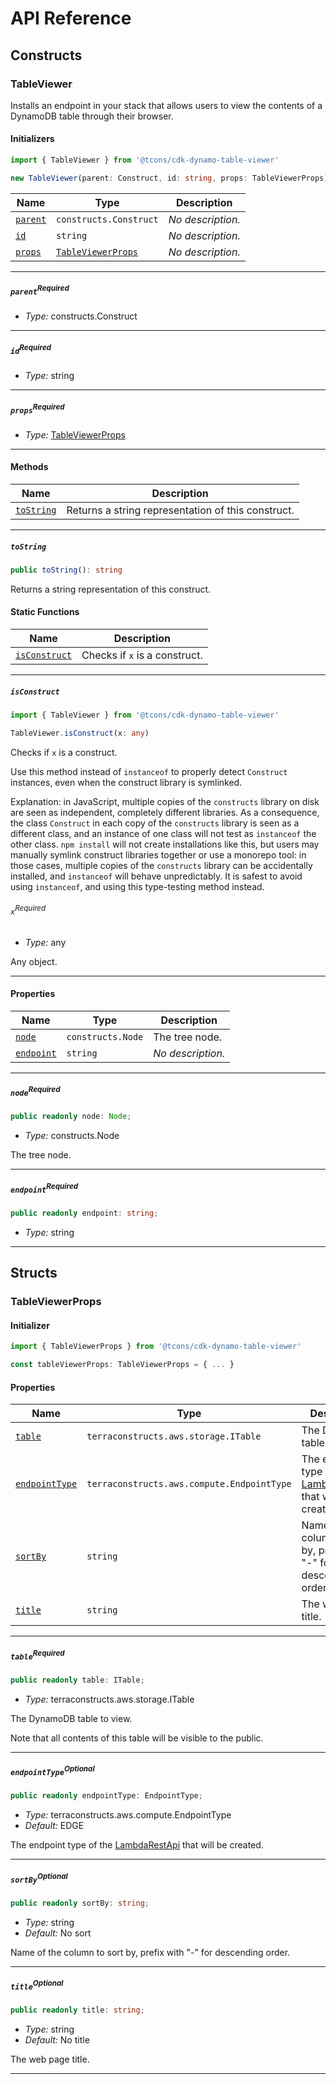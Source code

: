 # API Reference <a name="API Reference" id="api-reference"></a>

## Constructs <a name="Constructs" id="Constructs"></a>

### TableViewer <a name="TableViewer" id="@tcons/cdk-dynamo-table-viewer.TableViewer"></a>

Installs an endpoint in your stack that allows users to view the contents of a DynamoDB table through their browser.

#### Initializers <a name="Initializers" id="@tcons/cdk-dynamo-table-viewer.TableViewer.Initializer"></a>

```typescript
import { TableViewer } from '@tcons/cdk-dynamo-table-viewer'

new TableViewer(parent: Construct, id: string, props: TableViewerProps)
```

| **Name** | **Type** | **Description** |
| --- | --- | --- |
| <code><a href="#@tcons/cdk-dynamo-table-viewer.TableViewer.Initializer.parameter.parent">parent</a></code> | <code>constructs.Construct</code> | *No description.* |
| <code><a href="#@tcons/cdk-dynamo-table-viewer.TableViewer.Initializer.parameter.id">id</a></code> | <code>string</code> | *No description.* |
| <code><a href="#@tcons/cdk-dynamo-table-viewer.TableViewer.Initializer.parameter.props">props</a></code> | <code><a href="#@tcons/cdk-dynamo-table-viewer.TableViewerProps">TableViewerProps</a></code> | *No description.* |

---

##### `parent`<sup>Required</sup> <a name="parent" id="@tcons/cdk-dynamo-table-viewer.TableViewer.Initializer.parameter.parent"></a>

- *Type:* constructs.Construct

---

##### `id`<sup>Required</sup> <a name="id" id="@tcons/cdk-dynamo-table-viewer.TableViewer.Initializer.parameter.id"></a>

- *Type:* string

---

##### `props`<sup>Required</sup> <a name="props" id="@tcons/cdk-dynamo-table-viewer.TableViewer.Initializer.parameter.props"></a>

- *Type:* <a href="#@tcons/cdk-dynamo-table-viewer.TableViewerProps">TableViewerProps</a>

---

#### Methods <a name="Methods" id="Methods"></a>

| **Name** | **Description** |
| --- | --- |
| <code><a href="#@tcons/cdk-dynamo-table-viewer.TableViewer.toString">toString</a></code> | Returns a string representation of this construct. |

---

##### `toString` <a name="toString" id="@tcons/cdk-dynamo-table-viewer.TableViewer.toString"></a>

```typescript
public toString(): string
```

Returns a string representation of this construct.

#### Static Functions <a name="Static Functions" id="Static Functions"></a>

| **Name** | **Description** |
| --- | --- |
| <code><a href="#@tcons/cdk-dynamo-table-viewer.TableViewer.isConstruct">isConstruct</a></code> | Checks if `x` is a construct. |

---

##### `isConstruct` <a name="isConstruct" id="@tcons/cdk-dynamo-table-viewer.TableViewer.isConstruct"></a>

```typescript
import { TableViewer } from '@tcons/cdk-dynamo-table-viewer'

TableViewer.isConstruct(x: any)
```

Checks if `x` is a construct.

Use this method instead of `instanceof` to properly detect `Construct`
instances, even when the construct library is symlinked.

Explanation: in JavaScript, multiple copies of the `constructs` library on
disk are seen as independent, completely different libraries. As a
consequence, the class `Construct` in each copy of the `constructs` library
is seen as a different class, and an instance of one class will not test as
`instanceof` the other class. `npm install` will not create installations
like this, but users may manually symlink construct libraries together or
use a monorepo tool: in those cases, multiple copies of the `constructs`
library can be accidentally installed, and `instanceof` will behave
unpredictably. It is safest to avoid using `instanceof`, and using
this type-testing method instead.

###### `x`<sup>Required</sup> <a name="x" id="@tcons/cdk-dynamo-table-viewer.TableViewer.isConstruct.parameter.x"></a>

- *Type:* any

Any object.

---

#### Properties <a name="Properties" id="Properties"></a>

| **Name** | **Type** | **Description** |
| --- | --- | --- |
| <code><a href="#@tcons/cdk-dynamo-table-viewer.TableViewer.property.node">node</a></code> | <code>constructs.Node</code> | The tree node. |
| <code><a href="#@tcons/cdk-dynamo-table-viewer.TableViewer.property.endpoint">endpoint</a></code> | <code>string</code> | *No description.* |

---

##### `node`<sup>Required</sup> <a name="node" id="@tcons/cdk-dynamo-table-viewer.TableViewer.property.node"></a>

```typescript
public readonly node: Node;
```

- *Type:* constructs.Node

The tree node.

---

##### `endpoint`<sup>Required</sup> <a name="endpoint" id="@tcons/cdk-dynamo-table-viewer.TableViewer.property.endpoint"></a>

```typescript
public readonly endpoint: string;
```

- *Type:* string

---


## Structs <a name="Structs" id="Structs"></a>

### TableViewerProps <a name="TableViewerProps" id="@tcons/cdk-dynamo-table-viewer.TableViewerProps"></a>

#### Initializer <a name="Initializer" id="@tcons/cdk-dynamo-table-viewer.TableViewerProps.Initializer"></a>

```typescript
import { TableViewerProps } from '@tcons/cdk-dynamo-table-viewer'

const tableViewerProps: TableViewerProps = { ... }
```

#### Properties <a name="Properties" id="Properties"></a>

| **Name** | **Type** | **Description** |
| --- | --- | --- |
| <code><a href="#@tcons/cdk-dynamo-table-viewer.TableViewerProps.property.table">table</a></code> | <code>terraconstructs.aws.storage.ITable</code> | The DynamoDB table to view. |
| <code><a href="#@tcons/cdk-dynamo-table-viewer.TableViewerProps.property.endpointType">endpointType</a></code> | <code>terraconstructs.aws.compute.EndpointType</code> | The endpoint type of the [LambdaRestApi](https://docs.aws.amazon.com/cdk/api/latest/docs/@aws-cdk_aws-apigateway.LambdaRestApi.html) that will be created. |
| <code><a href="#@tcons/cdk-dynamo-table-viewer.TableViewerProps.property.sortBy">sortBy</a></code> | <code>string</code> | Name of the column to sort by, prefix with "-" for descending order. |
| <code><a href="#@tcons/cdk-dynamo-table-viewer.TableViewerProps.property.title">title</a></code> | <code>string</code> | The web page title. |

---

##### `table`<sup>Required</sup> <a name="table" id="@tcons/cdk-dynamo-table-viewer.TableViewerProps.property.table"></a>

```typescript
public readonly table: ITable;
```

- *Type:* terraconstructs.aws.storage.ITable

The DynamoDB table to view.

Note that all contents of this table will be
visible to the public.

---

##### `endpointType`<sup>Optional</sup> <a name="endpointType" id="@tcons/cdk-dynamo-table-viewer.TableViewerProps.property.endpointType"></a>

```typescript
public readonly endpointType: EndpointType;
```

- *Type:* terraconstructs.aws.compute.EndpointType
- *Default:* EDGE

The endpoint type of the [LambdaRestApi](https://docs.aws.amazon.com/cdk/api/latest/docs/@aws-cdk_aws-apigateway.LambdaRestApi.html) that will be created.

---

##### `sortBy`<sup>Optional</sup> <a name="sortBy" id="@tcons/cdk-dynamo-table-viewer.TableViewerProps.property.sortBy"></a>

```typescript
public readonly sortBy: string;
```

- *Type:* string
- *Default:* No sort

Name of the column to sort by, prefix with "-" for descending order.

---

##### `title`<sup>Optional</sup> <a name="title" id="@tcons/cdk-dynamo-table-viewer.TableViewerProps.property.title"></a>

```typescript
public readonly title: string;
```

- *Type:* string
- *Default:* No title

The web page title.

---




